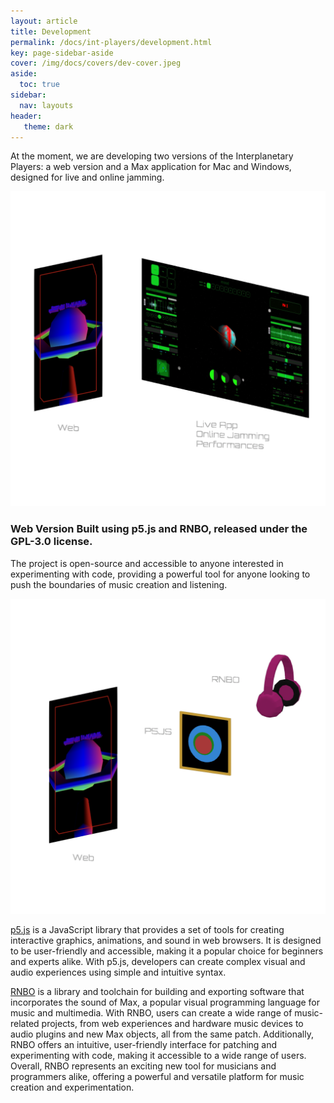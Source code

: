 ```yaml
---
layout: article
title: Development
permalink: /docs/int-players/development.html
key: page-sidebar-aside
cover: /img/docs/covers/dev-cover.jpeg
aside:
  toc: true
sidebar:
  nav: layouts
header:
   theme: dark
---
```


At the moment, we are developing two versions of the Interplanetary Players: a web version and a Max application for Mac and Windows, designed for live and online jamming.

![Image](/img/docs/int-players/03_int-development.png "Web Player Development")



### Web Version Built using p5.js and RNBO, released under the GPL-3.0 license.
The project is open-source and accessible to anyone interested in experimenting with code, providing a powerful tool for anyone looking to push the boundaries of music creation and listening.

![Image](/img/docs/int-players/02_web-player.png "Web Player Development")

<a href="https://p5js.org" target="_blank">p5.js</a> is a JavaScript library that provides a set of tools for creating interactive graphics, animations, and sound in web browsers. It is designed to be user-friendly and accessible, making it a popular choice for beginners and experts alike. With p5.js, developers can create complex visual and audio experiences using simple and intuitive syntax.

<a href="https://rnbo.cycling74.com" target="_blank">RNBO</a>  is a library and toolchain for building and exporting software that incorporates the sound of Max, a popular visual programming language for music and multimedia. With RNBO, users can create a wide range of music-related projects, from web experiences and hardware music devices to audio plugins and new Max objects, all from the same patch.
Additionally, RNBO offers an intuitive, user-friendly interface for patching and experimenting with code, making it accessible to a wide range of users. Overall, RNBO represents an exciting new tool for musicians and programmers alike, offering a powerful and versatile platform for music creation and experimentation.
